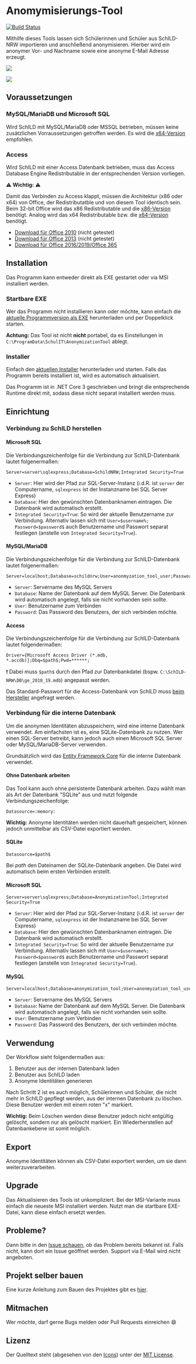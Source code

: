 # Anomymisierungs-Tool

[![Build Status](https://dev.azure.com/schulit/AnonymizationTool/_apis/build/status/SchulIT.anonymization-tool?branchName=master)](https://dev.azure.com/schulit/AnonymizationTool/_build/latest?definitionId=4&branchName=master)

Mithilfe dieses Tools lassen sich Schülerinnen und Schüler aus SchILD-NRW importieren und anschließend anonymisieren. Hierber wird ein anonymer Vor- und Nachname sowie eine anonyme E-Mail Adresse erzeugt. 

![](screenshots/overview.png)

![](screenshots/settings.png)

## Voraussetzungen

### MySQL/MariaDB und Microsoft SQL

Wird SchILD mit MySQL/MariaDB oder MSSQL betrieben, müssen keine zusätzlichen Vorraussetzungen getroffen werden. Es wird die [x64-Version](https://github.com/SchulIT/anonymization-tool/releases) empfohlen. 

### Access

Wird SchILD mit einer Access Datenbank betrieben, muss das Access Database Engine Redistributable in der entsprechenden Version vorliegen.

⚠️ **Wichtig:** ⚠️

Damit das Verbinden zu Access klappt, müssen die Architektur (x86 oder x64) von Office, der Redistributatble und von diesem Tool identisch sein. Beim 32-bit Office wird das x86 Redistributable und die [x86-Version](https://github.com/SchulIT/anonymization-tool/releases) benötigt. Analog wird das x64 Redistributable bzw. die [x64-Version](https://github.com/SchulIT/anonymization-tool/releases) benötigt.

* [Download für Office 2010](https://www.microsoft.com/de-DE/download/details.aspx?id=13255) (nicht getestet)
* [Download für Office 2013](https://www.microsoft.com/en-us/download/details.aspx?id=39358) (nicht getestet)
* [Download für Office 2016/2019/Office 365](https://www.microsoft.com/en-us/download/details.aspx?id=54920)

## Installation

Das Programm kann entweder direkt als EXE gestartet oder via MSI installiert werden. 

### Startbare EXE

Wer das Programm nicht installieren kann oder möchte, kann einfach die [aktuelle Programmversion als EXE](https://github.com/SchulIT/anonymization-tool/releases) herunterladen und per Doppelklick starten. 

**Achtung:** Das Tool ist nicht **nicht** portabel, da es Einstellungen in `C:\ProgramData\SchulIT\AnonymizationTool` ablegt.

### Installer

Einfach den [aktuellen Installer](https://github.com/SchulIT/anonymization-tool/releases) herunterladen und starten. Falls das Programm bereits installiert ist, wird es automatisch aktualisiert.

Das Programm ist in .NET Core 3 geschrieben und bringt die entsprechende Runtime direkt mit, sodass diese nicht separat installiert werden muss.

## Einrichtung

### Verbindung zu SchILD herstellen

#### Microsoft SQL

Die Verbindungszeichenfolge für die Verbindung zur SchILD-Datenbank lautet folgenermaßen:

```
Server=server\sqlexpress;Database=SchildNRW;Integrated Security=True
```

* `Server`: Hier wird der Pfad zur SQL-Server-Instanz (i.d.R. ist `server` der Computername, `sqlexpress` ist der Instanzname bei SQL Server Express)
* `Database`: Hier den gewünschten Datenbanknamen eintragen. Die Datenbank wird automatisch erstellt.
* `Integrated Security=True`: So wird der aktuelle Benutzername zur Verbindung. Alternativ lassen sich mit `User=$username%; Password=$password$` auch Benutzername und Passwort separat festlegen (anstelle von `Integrated Security=True`).

#### MySQL/MariaDB

Die Verbindungszeichenfolge für die Verbindung zur SchILD-Datenbank lautet folgenermaßen:

```
Server=localhost;Database=schildnrw;User=anonmyzation_tool_user;Password=your_secret_password;
```

* `Server`: Servername des MySQL Servers
* `Database`: Name der Datenbank auf dem MySQL Server. Die Datenbank wird automatisch angelegt, falls sie nicht vorhanden sein sollte.
* `User`: Benutzername zum Verbinden
* `Password`: Das Password des Benutzers, der sich verbinden möchte.

#### Access

Die Verbindungszeichenfolge für die Verbindung zur SchILD-Datenbank lautet folgendermaßen:

```
Driver={Microsoft Access Driver (*.mdb, *.accdb)};Dbq=$path$;Pwd=******;
```

❗ Dabei muss `$path$` durch den Pfad zur Datenbankdatei (bspw. `C:\SchILD-NRW\DB\ge_2018_19.mdb`) angepasst werden.

Das Standard-Passwort für die Access-Datenbank von SchILD muss [beim Hersteller](https://www.svws.nrw.de/) angefragt werden.

### Verbindung für die interne Datenbank

Um die anonymen Identitäten abzuspeichern, wird eine interne Datenbank verwendet. Am einfachsten ist es, eine SQLite-Datenbank zu nutzen. Wer einen SQL-Server betreibt, kann jedoch auch einen Microsoft SQL Server oder MySQL/MariaDB-Server verwenden.

Grundsätzlich wird das [Entity Framework Core](https://docs.microsoft.com/de-de/ef/core/) für die interne Datenbank verwendet. 

#### Ohne Datenbank arbeiten

Das Tool kann auch ohne persistente Datenbank arbeiten. Dazu wählt man als Art der Datenbank "SQLite" aus und nutzt folgende Verbindungszeichenfolge:

```
Datasource=:memory:
```

**Wichtig:** Anonyme Identitäten werden nicht dauerhaft gespeichert, können jedoch unmittelbar als CSV-Datei exportiert werden.

#### SQLite

```
Datasource=$path$
```

Bei $path$ den Dateinamen der SQLite-Datenbank angeben. Die Datei wird automatisch beim ersten Verbinden erstellt.

#### Microsoft SQL

```
Server=server\sqlexpress;Database=AnonymizationTool;Integrated Security=True
```

* `Server`: Hier wird der Pfad zur SQL-Server-Instanz (i.d.R. ist `server` der Computername, `sqlexpress` ist der Instanzname bei SQL Server Express)
* `Database`: Hier den gewünschten Datenbanknamen eintragen. Die Datenbank wird automatisch erstellt.
* `Integrated Security=True`: So wird der aktuelle Benutzername zur Verbindung. Alternativ lassen sich mit `User=$username%; Password=$password$` auch Benutzername und Passwort separat festlegen (anstelle von `Integrated Security=True`).

#### MySQL

```
Server=localhost;Database=anonymization_tool;User=anonmyzation_tool_user;Password=your_secret_password;
```

* `Server`: Servername des MySQL Servers
* `Database`: Name der Datenbank auf dem MySQL Server. Die Datenbank wird automatisch angelegt, falls sie nicht vorhanden sein sollte.
* `User`: Benutzername zum Verbinden
* `Password`: Das Password des Benutzers, der sich verbinden möchte.

## Verwendung

Der Workflow sieht folgendermaßen aus:

1. Benutzer aus der internen Datenbank laden
2. Benutzer aus SchILD laden
3. Anonyme Identitäten generieren

Nach Schritt 2 ist es auch möglich, Schülerinnen und Schüler, die nicht mehr in SchILD gepflegt werden, aus der internen Datenbank zu löschen. Diese Benutzer werden mit einem roten "x" markiert. 

**Wichtig:** Beim Löschen werden diese Benutzer jedoch nicht entgültig gelöscht, sondern nur als gelöscht markiert. Ein Wiederherstellen auf Datenbankebene ist somit möglich.

## Export

Anonyme Identitäten können als CSV-Datei exportiert werden, um sie dann weiterzuverarbeiten. 

## Upgrade

Das Aktualisieren des Tools ist unkompliziert. Bei der MSI-Variante muss einfach die neueste MSI installiert werden. Nutzt man die startbare EXE-Datei, kann diese einfach ersetzt werden. 

## Probleme?

Dann bitte in den [Issue schauen](https://github.com/SchulIT/anonymization-tool/issues), ob das Problem bereits bekannt ist. Falls nicht, kann dort ein Issue geöffnet werden. Support via E-Mail wird nicht angeboten.

## Projekt selber bauen

Eine kurze Anleitung zum Bauen des Projektes gibt es [hier](BUILD.md).

## Mitmachen

Wer möchte, darf gerne Bugs melden oder Pull Requests einreichen :smile:

## Lizenz

Der Quelltext steht (abgesehen von den [Icons](ICONS_LICENSE.md)) unter der [MIT License](LICENSE.md).